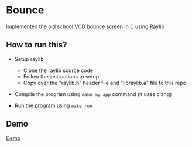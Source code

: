 # Bounce
Implemented the old school VCD bounce screen in C using Raylib

## How to run this?
* Setup raylib
    * Clone the raylib source code
    * Follow the instructions to setup
    * Copy over the "raylib.h" header file and "libraylib.a" file to this repo

* Compile the program using `make my_app` command (it uses clang)
* Run the program using `make run`

## Demo
[Demo](./assets/bounce.mov)